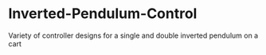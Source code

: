 # Inverted-Pendulum-Control
Variety of controller designs for a single and double inverted pendulum on a cart
